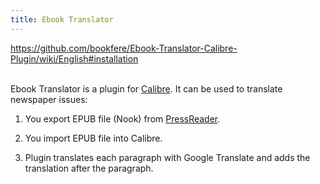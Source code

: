 ```yaml
---
title: Ebook Translator
---
```


<https://github.com/bookfere/Ebook-Translator-Calibre-Plugin/wiki/English#installation>
<br><br>

Ebook Translator is a plugin for [Calibre](https://download.calibre-ebook.com/4.23.0/). It can be used to translate newspaper issues:

1) You export EPUB file (Nook) from [PressReader](https://www-pressreader-com.i.ezproxy.nypl.org/en/catalog).

2) You import EPUB file into Calibre.

3) Plugin translates each paragraph with Google Translate and adds the translation after the paragraph.